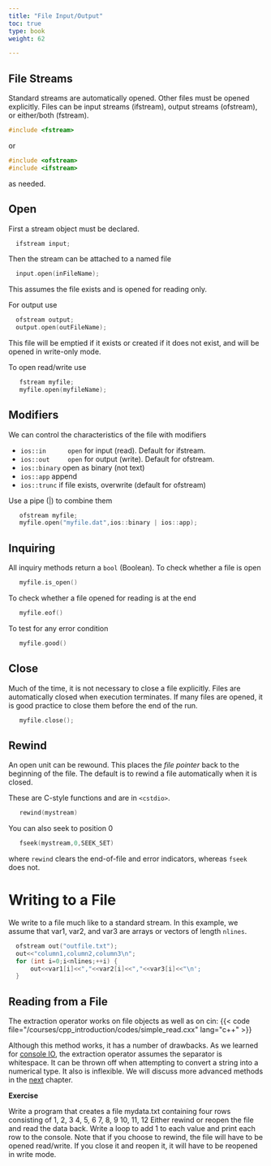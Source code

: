 ```yaml
---
title: "File Input/Output"
toc: true
type: book
weight: 62

---
```



## File Streams

Standard streams are automatically opened.  Other files must be opened explicitly.
Files can be input streams (ifstream), output streams (ofstream), or either/both (fstream).
```c++
#include <fstream>
```
or
```c++
#include <ofstream>
#include <ifstream>
```
as needed.

## Open

First a stream object must be declared.
```c++
  ifstream input;
```
Then the stream can be attached to a named file
```c++
  input.open(inFileName);
```
This assumes the file exists and is opened for reading only.

For output use
```c++
  ofstream output;
  output.open(outFileName);
```
This file will be emptied if it exists or created if it does not exist, and will be opened in write-only mode.

To open read/write use
```c++
   fstream myfile;
   myfile.open(myfileName);
```

## Modifiers

We can control the characteristics of the file with modifiers

* `ios::in      open` for input (read). Default for ifstream.
* `ios::out     open` for output (write). Default for ofstream.
* `ios::binary` open as binary (not text)
* `ios::app`    append
* `ios::trunc`  if file exists, overwrite (default for ofstream)

Use a pipe (|) to combine them
```c++
   ofstream myfile;
   myfile.open("myfile.dat",ios::binary | ios::app);
```

## Inquiring

All inquiry methods return a `bool` (Boolean).  To check whether a file is open
```c++
   myfile.is_open()
```
To check whether a file opened for reading is at the end
```c++
   myfile.eof()
```

To test for any error condition
```c++
   myfile.good()
```

## Close

Much of the time, it is not necessary to close a file explicitly.  Files are automatically closed when execution terminates.
If many files are opened, it is good practice to close them before the end of the run.
```c++
   myfile.close();
```

## Rewind

An open unit can be rewound.  This places the _file pointer_ back to the beginning of the file.
The default is to rewind a file automatically when it is closed.

These are C-style functions and are in `<cstdio>`.
```c++
   rewind(mystream)
```
You can also seek to position 0
```c++
   fseek(mystream,0,SEEK_SET)
```
where `rewind` clears the end-of-file and error indicators, whereas `fseek` does not.

# Writing to a File

We write to a file much like to a standard stream.  In this example, we assume that var1, var2, and var3 are arrays or vectors of length `nlines`.
```c++
  ofstream out("outfile.txt");
  out<<"column1,column2,column3\n";
  for (int i=0;i<nlines;++i) {
      out<<var1[i]<<","<<var2[i]<<","<<var3[i]<<"\n';
  }
```

## Reading from a File

The extraction operator works on file objects as well as on cin:
{{< code file="/courses/cpp_introduction/codes/simple_read.cxx" lang="c++" >}}

Although this method works, it has a number of drawbacks.  As we learned for [console IO](/courses/cpp_introduction/console_io), the extraction operator assumes the separator is whitespace. It can be thrown off when attempting to convert a string into a numerical type.  It also is inflexible. We will discuss more advanced methods in the [next](/courses/cpp_introduction/advanced_io) chapter.

**Exercise**

Write a program that creates a file mydata.txt containing four rows consisting of
1, 2, 3
4, 5, 6
7, 8, 9
10, 11, 12
Either rewind or reopen the file and read the data back.  Write a loop to add 1 to each value and print each row to the console.  Note that if you choose to rewind, the file will have to be opened read/write.  If you close it and reopen it, it will have to be reopened in write mode.
